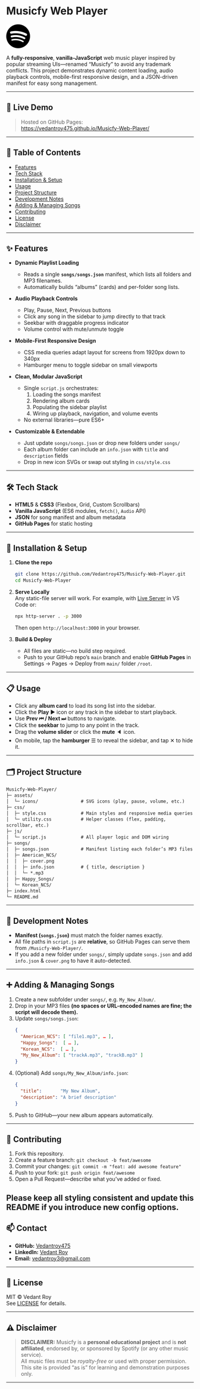
# Musicfy Web Player

![Musicfy Logo](assets/icons/logo.svg)

A **fully-responsive**, **vanilla-JavaScript** web music player inspired by popular streaming UIs—renamed “Musicfy” to avoid any trademark conflicts. This project demonstrates dynamic content loading, audio playback controls, mobile-first responsive design, and a JSON-driven manifest for easy song management.

---

## 🚀 Live Demo

> Hosted on GitHub Pages:  
> https://vedantroy475.github.io/Musicfy-Web-Player/

---

## 📖 Table of Contents

- [Features](#features)  
- [Tech Stack](#tech-stack)  
- [Installation & Setup](#installation--setup)  
- [Usage](#usage)  
- [Project Structure](#project-structure)  
- [Development Notes](#development-notes)  
- [Adding & Managing Songs](#adding--managing-songs)  
- [Contributing](#contributing)  
- [License](#license)  
- [Disclaimer](#disclaimer)  

---

## ✨ Features

- **Dynamic Playlist Loading**  
  - Reads a single **`songs/songs.json`** manifest, which lists all folders and MP3 filenames.  
  - Automatically builds “albums” (cards) and per-folder song lists.  

- **Audio Playback Controls**  
  - Play, Pause, Next, Previous buttons  
  - Click any song in the sidebar to jump directly to that track  
  - Seekbar with draggable progress indicator  
  - Volume control with mute/unmute toggle  

- **Mobile-First Responsive Design**  
  - CSS media queries adapt layout for screens from 1920px down to 340px  
  - Hamburger menu to toggle sidebar on small viewports  

- **Clean, Modular JavaScript**  
  - Single `script.js` orchestrates:  
    1. Loading the songs manifest  
    2. Rendering album cards  
    3. Populating the sidebar playlist  
    4. Wiring up playback, navigation, and volume events  
  - No external libraries—pure ES6+  

- **Customizable & Extendable**  
  - Just update `songs/songs.json` or drop new folders under `songs/`  
  - Each album folder can include an `info.json` with `title` and `description` fields  
  - Drop in new icon SVGs or swap out styling in `css/style.css`  

---

## 🛠 Tech Stack

- **HTML5** & **CSS3** (Flexbox, Grid, Custom Scrollbars)  
- **Vanilla JavaScript** (ES6 modules, `fetch()`, `Audio` API)  
- **JSON** for song manifest and album metadata  
- **GitHub Pages** for static hosting  

---

## 🔧 Installation & Setup

1. **Clone the repo**  
   ```bash
   git clone https://github.com/Vedantroy475/Musicfy-Web-Player.git
   cd Musicfy-Web-Player
   ```

2. **Serve Locally**  
   Any static-file server will work. For example, with [Live Server](https://marketplace.visualstudio.com/items?itemName=ritwickdey.LiveServer) in VS Code or:
   ```bash
   npx http-server . -p 3000
   ```
   Then open `http://localhost:3000` in your browser.

3. **Build & Deploy**  
   - All files are static—no build step required.  
   - Push to your GitHub repo’s `main` branch and enable **GitHub Pages** in Settings → Pages → Deploy from `main/` folder `/root`.

---

## 📋 Usage

- Click any **album card** to load its song list into the sidebar.  
- Click the **Play** ▶️ icon or any track in the sidebar to start playback.  
- Use **Prev ⏮ / Next ⏭** buttons to navigate.  
- Click the **seekbar** to jump to any point in the track.  
- Drag the **volume slider** or click the **mute** 🔈 icon.  
- On mobile, tap the **hamburger** ☰ to reveal the sidebar, and tap ✕ to hide it.

---

## 🗂 Project Structure

```
Musicfy-Web-Player/
├─ assets/
│  └─ icons/                # SVG icons (play, pause, volume, etc.)
├─ css/
│  ├─ style.css             # Main styles and responsive media queries
│  └─ utility.css           # Helper classes (flex, padding, scrollbar, etc.)
├─ js/
│  └─ script.js             # All player logic and DOM wiring
├─ songs/
│  ├─ songs.json            # Manifest listing each folder’s MP3 files
│  ├─ American_NCS/
│  │  ├─ cover.png
│  │  ├─ info.json          # { title, description }
│  │  └─ *.mp3
│  ├─ Happy_Songs/
│  └─ Korean_NCS/
├─ index.html
└─ README.md
```

---

## 📝 Development Notes

- **Manifest (`songs.json`)** must match the folder names exactly.  
- All file paths in `script.js` are **relative**, so GitHub Pages can serve them from `/Musicfy-Web-Player/`.  
- If you add a new folder under `songs/`, simply update `songs.json` and add `info.json` & `cover.png` to have it auto-detected.

---

## ➕ Adding & Managing Songs

1. Create a new subfolder under `songs/`, e.g. `My_New_Album/`.  
2. Drop in your MP3 files **(no spaces or URL-encoded names are fine; the script will decode them).**  
3. Update `songs/songs.json`:
   ```json
   {
     "American_NCS": [ "file1.mp3", … ],
     "Happy_Songs":  [ … ],
     "Korean_NCS":  [ … ],
     "My_New_Album": [ "trackA.mp3", "trackB.mp3" ]
   }
   ```
4. (Optional) Add `songs/My_New_Album/info.json`:
   ```json
   {
     "title":       "My New Album",
     "description": "A brief description"
   }
   ```
5. Push to GitHub—your new album appears automatically.

---

## 🤝 Contributing

1. Fork this repository.  
2. Create a feature branch: `git checkout -b feat/awesome`  
3. Commit your changes: `git commit -m "feat: add awesome feature"`  
4. Push to your fork: `git push origin feat/awesome`  
5. Open a Pull Request—describe what you’ve added or fixed.  

Please keep all styling consistent and update this README if you introduce new config options.
---


## 📫 Contact

- **GitHub:** [Vedantroy475](https://github.com/Vedantroy475)  
- **LinkedIn:** [Vedant Roy](https://www.linkedin.com/in/vedant-roy-b58117227/)  
- **Email:** [vedantroy3@gmail.com](mailto:vedantroy3@gmail.com)

---

## 📄 License

MIT © Vedant Roy  
See [LICENSE](LICENSE) for details.

---

## ⚠️ Disclaimer

> **DISCLAIMER:** Musicfy is a **personal educational project** and is **not affiliated**, endorsed by, or sponsored by Spotify (or any other music service).  
> All music files must be *royalty-free* or used with proper permission. This site is provided “as is” for learning and demonstration purposes only.

---

